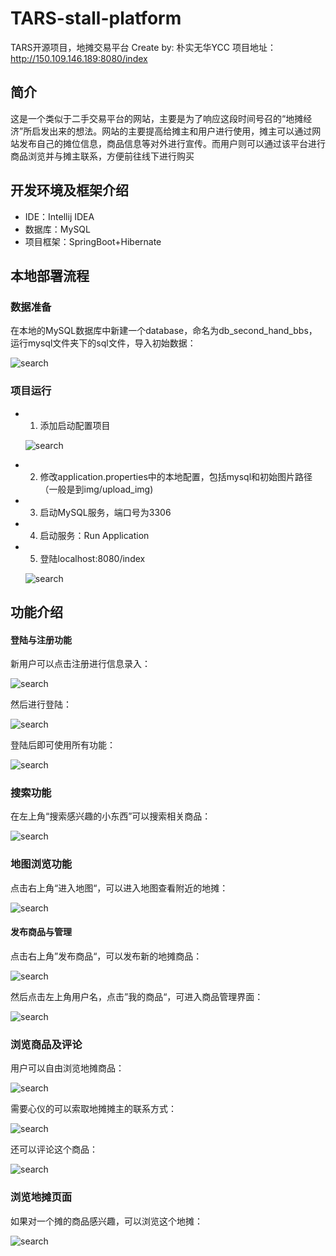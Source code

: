 # TARS-stall-platform

TARS开源项目，地摊交易平台
Create by: 朴实无华YCC
项目地址：http://150.109.146.189:8080/index
## 简介

这是一个类似于二手交易平台的网站，主要是为了响应这段时间号召的“地摊经济”所启发出来的想法。网站的主要提高给摊主和用户进行使用，摊主可以通过网站发布自己的摊位信息，商品信息等对外进行宣传。而用户则可以通过该平台进行商品浏览并与摊主联系，方便前往线下进行购买

## 开发环境及框架介绍

* IDE：Intellij IDEA
* 数据库：MySQL
* 项目框架：SpringBoot+Hibernate

## 本地部署流程

### 数据准备

在本地的MySQL数据库中新建一个database，命名为db_second_hand_bbs，运行mysql文件夹下的sql文件，导入初始数据：

![search](https://github.com/winnieCYL/TARS-stall-platform/blob/master/photo/导入数据库.png)

### 项目运行

* 1. 添加启动配置项目

  ![search](https://github.com/winnieCYL/TARS-stall-platform/blob/master/photo/配置启动项.png)

* 2. 修改application.properties中的本地配置，包括mysql和初始图片路径（一般是到img/upload_img)

* 3. 启动MySQL服务，端口号为3306

* 4. 启动服务：Run Application

* 5. 登陆localhost:8080/index

  ![search](https://github.com/winnieCYL/TARS-stall-platform/blob/master/photo/地摊首页.png)

## 功能介绍

#### 登陆与注册功能

新用户可以点击注册进行信息录入：

![search](https://github.com/winnieCYL/TARS-stall-platform/blob/master/photo/注册.png)

然后进行登陆：

![search](https://github.com/winnieCYL/TARS-stall-platform/blob/master/photo/登陆界面.jpg)

登陆后即可使用所有功能：

![search](https://github.com/winnieCYL/TARS-stall-platform/blob/master/photo/登陆后界面.jpg)

### 搜索功能

在左上角“搜索感兴趣的小东西”可以搜索相关商品：

![search](https://github.com/winnieCYL/TARS-stall-platform/blob/master/photo/搜索结果.PNG)

### 地图浏览功能

点击右上角“进入地图“，可以进入地图查看附近的地摊：

![search](https://github.com/winnieCYL/TARS-stall-platform/blob/master/photo/附近地摊.jpg)

#### 发布商品与管理

点击右上角”发布商品“，可以发布新的地摊商品：

![search](https://github.com/winnieCYL/TARS-stall-platform/blob/master/photo/商品发布.png)

然后点击左上角用户名，点击”我的商品“，可进入商品管理界面：

![search](https://github.com/winnieCYL/TARS-stall-platform/blob/master/photo/商品管理.png)

### 浏览商品及评论

用户可以自由浏览地摊商品：

![search](https://github.com/winnieCYL/TARS-stall-platform/blob/master/photo/浏览商品.png)

需要心仪的可以索取地摊摊主的联系方式：

![search](https://github.com/winnieCYL/TARS-stall-platform/blob/master/photo/联系方式.png)

还可以评论这个商品：

![search](https://github.com/winnieCYL/TARS-stall-platform/blob/master/photo/评论.PNG)

### 浏览地摊页面

如果对一个摊的商品感兴趣，可以浏览这个地摊：

![search](https://github.com/winnieCYL/TARS-stall-platform/blob/master/photo/地摊页面.png)
